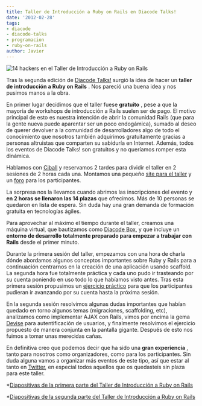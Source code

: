 ```yaml
---
title: Taller de Introducción a Ruby on Rails en Diacode Talks!
date: '2012-02-28'
tags:
- diacode
- diacode-talks
- programacion
- ruby-on-rails
author: Javier
---
```


![14 hackers en el Taller de Introducción a Ruby on Rails](https://diacode-blog.s3-eu-west-1.amazonaws.com/2012/02/taller_rails.jpg)

Tras la segunda edición de 
[Diacode Talks!](http://blog.diacode.com/diacode-talks) surgió la idea de hacer un 
**taller de introducción a Ruby on Rails**
. Nos pareció una buena idea y nos pusimos manos a la obra.

En primer lugar decidimos que el taller fuese 
**gratuito**
, pese a que la mayoría de workshops de introducción a Rails suelen ser de pago. El motivo principal de esto es nuestra intención de abrir la comunidad Rails (que para la gente nueva puede aparentar ser un poco endogámica), sumado al deseo de querer devolver a la comunidad de desarrolladores algo de todo el conocimiento que nosotros también adquirimos gratuitamente gracias a personas altruistas que comparten su sabiduría en Internet. Además, todos los eventos de Diacode Talks! son gratuitos y no queríamos romper esta dinámica.


Hablamos con 
[Ciball](http://www.lacatedralonline.es/ciball/) y reservamos 2 tardes para dividir el taller en 2 sesiones de 2 horas cada una. Montamos una pequeño 
[site para el taller](http://talks.diacode.com) y un 
[foro](http://talks.diacode.com/forums/forums/1) para los participantes.

La sorpresa nos la llevamos cuando abrimos las inscripciones del evento y 
**en 2 horas se llenaron las 14 plazas**
 que ofrecimos. Más de 10 personas se quedaron en lista de espera. Sin duda hay una gran demanda de formación gratuita en tecnologías ágiles.

Para aprovechar al máximo el tiempo durante el taller, creamos una máquina virtual, que bautizamos como 
[Diacode Box](http://talks.diacode.com/#material), y que incluye un 
**entorno de desarrollo totalmente preparado para empezar a trabajar con Rails**
 desde el primer minuto.

Durante la primera sesión del taller, empezamos con una hora de charla dónde abordamos algunos conceptos importantes sobre Ruby y Rails para a continuación centrarnos en la creación de una aplicación usando 
scaffold. La segunda hora fue totalmente práctica y cada uno pudo ir trasteando por su cuenta poniendo en uso todo lo que habíamos visto antes. Tras esta primera sesión propusimos un 
[ejercicio práctico](http://talks.diacode.com/forums/forums/1/topics/6) para que los participantes pudieran ir avanzando por su cuenta hasta la próxima sesión.

En la segunda sesión resolvimos algunas dudas importantes que habían quedado en torno algunos temas (migraciones, 
scaffolding, etc), analizamos como implementar AJAX con Rails, vimos por encima la gema 
[Devise](https://github.com/plataformatec/devise) para autentificación de usuarios, y finalmente resolvimos el ejercicio propuesto de manera conjunta en la pantalla gigante. Después de esto nos fuimos a tomar unas merecidas cañas.

En definitiva creo que podemos decir que ha sido una 
**gran experiencia**
, tanto para nosotros como organizadores, como para los participantes. Sin duda alguna vamos a organizar más eventos de este tipo, así que estar al tanto en 
[Twitter](https://twitter.com/#!/search/%23diacodetalks), en especial todos aquellos que os quedasteis sin plaza para este taller.


*[Diapositivas de la primera parte del Taller de Introducción a Ruby on Rails](http://www.slideshare.net/Diacode/taller-de-introduccin-a-ruby-on-rails/)


*[Diapositivas de la segunda parte del Taller de Introducción a Ruby on Rails](http://slidesha.re/yfWVXu)
